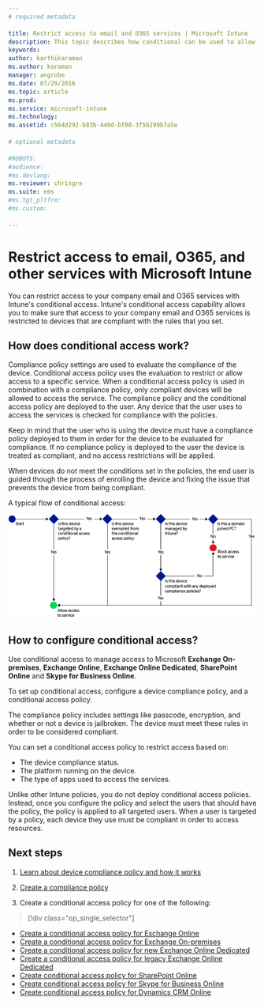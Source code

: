```yaml
---
# required metadata

title: Restrict access to email and O365 services | Microsoft Intune
description: This topic describes how conditional can be used to allow only compliant devices to access company email and company data on SharePoint Online and other services.
keywords:
author: karthikaraman
ms.author: karaman
manager: angrobe
ms.date: 07/29/2016
ms.topic: article
ms.prod:
ms.service: microsoft-intune
ms.technology:
ms.assetid: c564d292-b83b-440d-bf08-3f5b299b7a5e

# optional metadata

#ROBOTS:
#audience:
#ms.devlang:
ms.reviewer: chrisgre
ms.suite: ems
#ms.tgt_pltfrm:
#ms.custom:

---
```


# Restrict access to email, O365, and other services with Microsoft Intune
You can restrict access to your company email and O365 services with Intune's conditional access. Intune's conditional access capability allows you to make sure that access to your company email and O365 services is restricted to devices that are compliant with the rules that you set.
## How does conditional access work?
Compliance policy settings are used to evaluate the compliance of the device. Conditional access policy uses the evaluation to restrict or allow access to a specific service. When a conditional access policy is used in combination with a compliance policy, only compliant devices will be allowed to access the service. The compliance policy and the conditional access policy are deployed to the user. Any device that the user uses to access the services is checked for compliance with the policies.

Keep in mind that the user who is using the device must have a compliance policy deployed to them in order for the device to be evaluated for compliance.
If no compliance policy is deployed to the user the device is treated as compliant, and no access restrictions will be applied.

When devices do not meet the conditions set in the policies, the end user is guided though the process of enrolling the device and fixing the issue that prevents the device from being compliant.

A typical flow of conditional access:

![Diagram shows the decision points used to determine whether a device is allowed access to a service or is blocked](../media/ConditionalAccess4.png)

## How to configure conditional access?
Use conditional access to manage access to Microsoft **Exchange On-premises**, **Exchange Online**, **Exchange Online Dedicated**,  **SharePoint Online** and **Skype for Business Online**.

To set up conditional access, configure a device compliance policy, and a conditional access policy.

The compliance policy includes settings like passcode, encryption, and whether or not a device is jailbroken. The device must meet these rules in order to be considered compliant.

You can set a conditional access policy to restrict access based on:
- The device compliance status.
- The platform running on the device.
- The type of apps used to access the services.

Unlike other Intune policies, you do not deploy conditional access policies. Instead, once you configure the policy and select the users that should have the policy, the policy is applied to all targeted users. When a user is targeted by a policy, each device they use must be compliant in order to access resources.


## Next steps
1. [Learn about device compliance policy and how it works ](introduction-to-device-compliance-policies-in-microsoft-intune.md)

2. [Create a compliance policy](create-a-device-compliance-policy-in-microsoft-intune.md)

2.  Create a conditional access policy for one of the following:
> [!div class="op_single_selector"]
  - [Create a conditional access policy for Exchange Online](restrict-access-to-exchange-online-with-microsoft-intune.md)
  - [Create a conditional access policy for Exchange On-premises](restrict-access-to-exchange-onpremises-with-microsoft-intune.md)
  - [Create a conditional access policy for new Exchange Online Dedicated](restrict-access-to-exchange-online-with-microsoft-intune.md)
  - [Create a conditional access policy for legacy Exchange Online Dedicated](restrict-access-to-exchange-onpremises-with-microsoft-intune.md)
  - [Create conditional access policy for SharePoint Online](restrict-access-to-sharepoint-online-with-microsoft-intune.md)
  - [Create conditional access policy for Skype for Business Online](restrict-access-to-skype-for-business-online-with-microsoft-intune.md)
  - [Create conditional access policy for Dynamics CRM Online](restrict-access-to-dynamics-crm-online-with-microsoft-intune.md)
